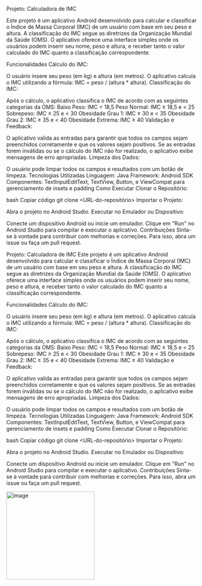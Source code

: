 Projeto: Calculadora de IMC

Este projeto é um aplicativo Android desenvolvido para calcular e classificar o Índice de Massa Corporal (IMC) de um usuário com base em seu peso e altura. A classificação do IMC segue as diretrizes da Organização Mundial da Saúde (OMS). O aplicativo oferece uma interface simples onde os usuários podem inserir seu nome, peso e altura, e receber tanto o valor calculado do IMC quanto a classificação correspondente.

Funcionalidades
Cálculo do IMC:

O usuário insere seu peso (em kg) e altura (em metros).
O aplicativo calcula o IMC utilizando a fórmula: IMC = peso / (altura * altura).
Classificação do IMC:

Após o cálculo, o aplicativo classifica o IMC de acordo com as seguintes categorias da OMS:
Baixo Peso: IMC < 18,5
Peso Normal: IMC ≥ 18,5 e < 25
Sobrepeso: IMC ≥ 25 e < 30
Obesidade Grau 1: IMC ≥ 30 e < 35
Obesidade Grau 2: IMC ≥ 35 e < 40
Obesidade Extrema: IMC ≥ 40
Validação e Feedback:

O aplicativo valida as entradas para garantir que todos os campos sejam preenchidos corretamente e que os valores sejam positivos.
Se as entradas forem inválidas ou se o cálculo do IMC não for realizado, o aplicativo exibe mensagens de erro apropriadas.
Limpeza dos Dados:

O usuário pode limpar todos os campos e resultados com um botão de limpeza.
Tecnologias Utilizadas
Linguagem: Java
Framework: Android SDK
Componentes: TextInputEditText, TextView, Button, e ViewCompat para gerenciamento de insets e padding
Como Executar
Clonar o Repositório:

bash
Copiar código
git clone <URL-do-repositório>
Importar o Projeto:

Abra o projeto no Android Studio.
Executar no Emulador ou Dispositivo:

Conecte um dispositivo Android ou inicie um emulador.
Clique em "Run" no Android Studio para compilar e executar o aplicativo.
Contribuições
Sinta-se à vontade para contribuir com melhorias e correções. Para isso, abra um issue ou faça um pull request.

Projeto: Calculadora de IMC
Este projeto é um aplicativo Android desenvolvido para calcular e classificar o Índice de Massa Corporal (IMC) de um usuário com base em seu peso e altura. A classificação do IMC segue as diretrizes da Organização Mundial da Saúde (OMS). O aplicativo oferece uma interface simples onde os usuários podem inserir seu nome, peso e altura, e receber tanto o valor calculado do IMC quanto a classificação correspondente.

Funcionalidades
Cálculo do IMC:

O usuário insere seu peso (em kg) e altura (em metros).
O aplicativo calcula o IMC utilizando a fórmula: IMC = peso / (altura * altura).
Classificação do IMC:

Após o cálculo, o aplicativo classifica o IMC de acordo com as seguintes categorias da OMS:
Baixo Peso: IMC < 18,5
Peso Normal: IMC ≥ 18,5 e < 25
Sobrepeso: IMC ≥ 25 e < 30
Obesidade Grau 1: IMC ≥ 30 e < 35
Obesidade Grau 2: IMC ≥ 35 e < 40
Obesidade Extrema: IMC ≥ 40
Validação e Feedback:

O aplicativo valida as entradas para garantir que todos os campos sejam preenchidos corretamente e que os valores sejam positivos.
Se as entradas forem inválidas ou se o cálculo do IMC não for realizado, o aplicativo exibe mensagens de erro apropriadas.
Limpeza dos Dados:

O usuário pode limpar todos os campos e resultados com um botão de limpeza.
Tecnologias Utilizadas
Linguagem: Java
Framework: Android SDK
Componentes: TextInputEditText, TextView, Button, e ViewCompat para gerenciamento de insets e padding
Como Executar
Clonar o Repositório:

bash
Copiar código
git clone <URL-do-repositório>
Importar o Projeto:

Abra o projeto no Android Studio.
Executar no Emulador ou Dispositivo:

Conecte um dispositivo Android ou inicie um emulador.
Clique em "Run" no Android Studio para compilar e executar o aplicativo.
Contribuições
Sinta-se à vontade para contribuir com melhorias e correções. Para isso, abra um issue ou faça um pull request.



<img width="233" alt="image" src="https://github.com/user-attachments/assets/4bb995e2-7482-4e86-8dc3-72dc1be9261f">


